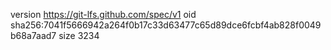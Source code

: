 version https://git-lfs.github.com/spec/v1
oid sha256:7041f5666942a264f0b17c33d63477c65d89dce6fcbf4ab828f0049b68a7aad7
size 3234
